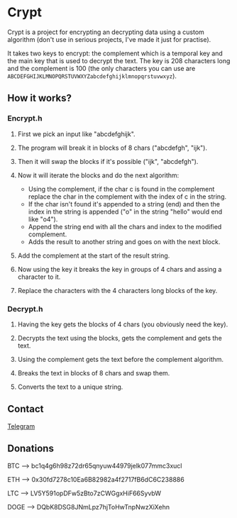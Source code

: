# Crypt
Crypt is a project for encrypting an decrypting data using a custom algorithm (don't use in serious projects, I've made it just for practise).

It takes two keys to encrypt: the complement which is a temporal key and the main key that is used to decrypt the text. The key is 208 characters long and the complement is 100 (the only characters you can use are ```ABCDEFGHIJKLMNOPQRSTUVWXYZabcdefghijklmnopqrstuvwxyz```).

## How it works?

### Encrypt.h

1. First we pick an input like "abcdefghijk".

2. The program will break it in blocks of 8 chars ("abcdefgh", "ijk").

3. Then it will swap the blocks if it's possible ("ijk", "abcdefgh").

4. Now it will iterate the blocks and do the next algorithm:
    - Using the complement, if the char c is found in the complement replace the char in the complement       with the index of c in the string.
    - If the char isn't found it's appended to a string (end) and then the index in the string is             appended ("o" in the string "hello" would end like "o4").
    - Append the string end with all the chars and index to the modified complement.
    - Adds the result to another string and goes on with the next block.

5. Add the complement at the start of the result string.
6. Now using the key it breaks the key in groups of 4 chars and assing a character to it.
7. Replace the characters with the 4 characters long blocks of the key.

### Decrypt.h

1. Having the key gets the blocks of 4 chars (you obviously need the key).

2. Decrypts the text using the blocks, gets the complement and gets the text.

3. Using the complement gets the text before the complement algorithm.

4. Breaks the text in blocks of 8 chars and swap them.

5. Converts the text to a unique string.

## Contact
[Telegram](http://t.me/Yulshigami)

## Donations
BTC --> bc1q4g6h98z72dr65qnyuw44979jelk077mmc3xucl

ETH --> 0x30fd7278c10Ea6B82982a4f2717fB6dC6C238886

LTC --> LV5Y591opDFw5zBto7zCWGgxHiF66SyvbW

DOGE --> DQbK8DSG8JNmLpz7hjToHwTnpNwzXiXehn
